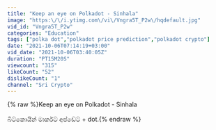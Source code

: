 ```yaml
---
title: "Keep an eye on Polkadot - Sinhala"
image: "https:\/\/i.ytimg.com\/vi\/Vngra5T_P2w\/hqdefault.jpg"
vid_id: "Vngra5T_P2w"
categories: "Education"
tags: ["polka dot","polkadot price prediction","polkadot crypto"]
date: "2021-10-06T07:14:19+03:00"
vid_date: "2021-10-06T03:40:05Z"
duration: "PT15M20S"
viewcount: "315"
likeCount: "52"
dislikeCount: "1"
channel: "Sri Crypto"
---
```

{% raw %}Keep an eye on Polkadot - Sinhala<br /><br />බිට්කොයින් මාර්කට් අප්ඩේට් + dot.{% endraw %}
